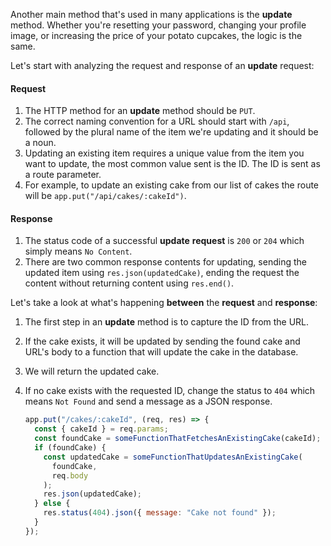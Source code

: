 Another main method that's used in many applications is the **update** method. Whether you're resetting your password, changing your profile image, or increasing the price of your potato cupcakes, the logic is the same.

Let's start with analyzing the request and response of an **update** request:

#### **Request**

1. The HTTP method for an **update** method should be `PUT`.
2. The correct naming convention for a URL should start with `/api`, followed by the plural name of the item we're updating and it should be a noun.
3. Updating an existing item requires a unique value from the item you want to update, the most common value sent is the ID. The ID is sent as a route parameter.
4. For example, to update an existing cake from our list of cakes the route will be `app.put("/api/cakes/:cakeId")`.

#### **Response**

1. The status code of a successful **update** **request** is `200` or `204` which simply means `No Content`.
2. There are two common response contents for updating, sending the updated item using `res.json(updatedCake)`, ending the request the content without returning content using `res.end()`.

Let's take a look at what's happening **between** the **request** and **response**:

1. The first step in an **update** method is to capture the ID from the URL.
2. If the cake exists, it will be updated by sending the found cake and URL's body to a function that will update the cake in the database.
3. We will return the updated cake.
4. If no cake exists with the requested ID, change the status to `404` which means `Not Found` and send a message as a JSON response.

   ```javascript
   app.put("/cakes/:cakeId", (req, res) => {
     const { cakeId } = req.params;
     const foundCake = someFunctionThatFetchesAnExistingCake(cakeId);
     if (foundCake) {
       const updatedCake = someFunctionThatUpdatesAnExistingCake(
         foundCake,
         req.body
       );
       res.json(updatedCake);
     } else {
       res.status(404).json({ message: "Cake not found" });
     }
   });
   ```

